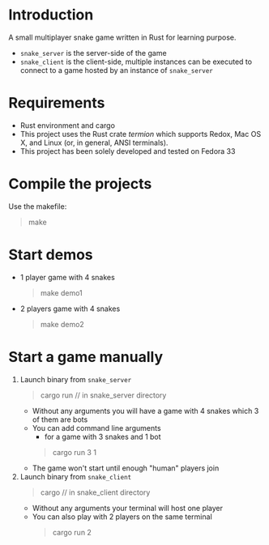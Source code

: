 # Introduction
A small multiplayer snake game written in Rust for learning purpose.
- `snake_server` is the server-side of the game
- `snake_client` is the client-side, multiple instances can be executed
	to connect to a game hosted by an instance of `snake_server`

# Requirements
- Rust environment and cargo
- This project uses the Rust crate _termion_ which supports
 Redox, Mac OS X, and Linux (or, in general, ANSI terminals).
- This project has been solely developed and tested on Fedora 33
	
# Compile the projects
Use the makefile:
> make

# Start demos
- 1 player game with 4 snakes
	> make demo1
- 2 players game with 4 snakes
	> make demo2

# Start a game manually
1. Launch binary from `snake_server`
	> cargo run			// in snake_server directory 
	- Without any arguments you will have a game with 4 snakes
		which 3 of them are bots
	- You can add command line arguments
		* for a game with 3 snakes and 1 bot
		> cargo run 3 1
	- The game won't start until enough "human" players join
2. Launch binary from `snake_client`
	> cargo				// in snake_client directory
	- Without any arguments your terminal will host one player
	- You can also play with 2 players on the same terminal
		> cargo run 2

